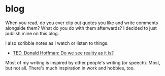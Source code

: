 # blog

When you read, do you ever clip out quotes you like and write comments alongside them? What do you do with them afterwards? I decided to just publish mine on this blog.

I also scribble notes as I watch or listen to things.

* [TED. Donald Hoffman: Do we see reality as it is?](2025/09/22/ted_donald_hoffman_do_we_see_reality_as_it_is.md)

Most of my writing is inspired by other people's writing (or speech). Most, but not all. There's much inspiration in work and hobbies, too.
